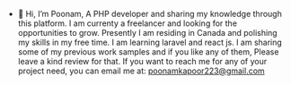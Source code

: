 - 👋 Hi, I’m Poonam, A PHP developer and sharing my knowledge through this platform. I am currenty a freelancer and looking for the opportunities to grow.
Presently I am residing in Canada and polishing my skills in my free time. I am learning laravel and react js. I am sharing some of my previous work samples and if you like
any of them, Please leave a kind review for that. If you want to reach me for any of your project need, you can email me at: poonamkapoor223@gmail.com
